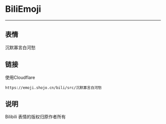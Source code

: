 # BiliEmoji
---
## 表情
沉默寡言白河愁
## 链接
使用Cloudflare
```
https://emoji.shojo.cn/bili/src/沉默寡言白河愁
```
## 说明
Bilibili 表情的版权归原作者所有
